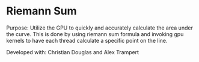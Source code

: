 # Riemann Sum

Purpose: Utilize the GPU to quickly and accurately calculate the area under the curve.
This is done by using riemann sum formula and invoking gpu kernels to have each thread calculate a specific point on the line.

Developed with: Christian Douglas and Alex Trampert
